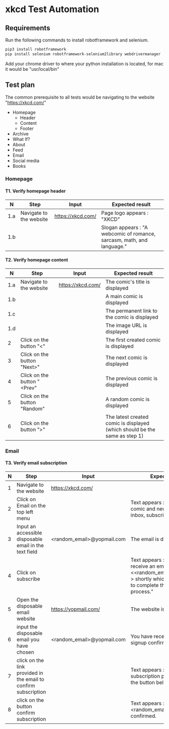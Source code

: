 # xkcd Test Automation

## Requirements
Run the following commands to install robotframework and selenium.
```sh
pip3 install robotframework
pip install selenium robotframework-selenium2library webdrivermanager
```
Add your chrome driver to where your python installation is located, for mac it would be "usr/local/bin"
## Test plan
The common prerequisite to all tests would be navigating to the website "https://xkcd.com/"
- Homepage
    - Header
    - Content
    - Footer
- Archive
- What If?
- About
- Feed
- Email
- Social media
- Books

### Homepage

#### T1. Verify homepage header

| N   | Step                    | Input             | Expected result                                                        |
|-----|-------------------------|-------------------|------------------------------------------------------------------------|
| 1.a | Navigate to the website | https://xkcd.com/ | Page logo appears : "XKCD"                                             |
| 1.b |                         |                   | Slogan appears : "A webcomic of romance, sarcasm, math, and language." |

#### T2. Verify homepage content

| N   | Step                         | Input             | Expected result                                                            |
|-----|------------------------------|-------------------|----------------------------------------------------------------------------|
| 1.a | Navigate to the website      | https://xkcd.com/ | The comic's title is displayed                                             |
| 1.b |                              |                   | A main comic is displayed                                                  |
| 1.c |                              |                   | The permanent link to the comic is displayed                               |
| 1.d |                              |                   | The image URL is displayed                                                 |
| 2   | Click on the button "<"      |                   | The first created comic is displayed                                       |
| 3   | Click on the button "Next>"  |                   | The next comic is displayed                                                |
| 4   | Click on the button "<Prev"  |                   | The previous comic is displayed                                            |
| 5   | Click on the button "Random" |                   | A random comic is displayed                                                |
| 6   | Click on the button ">"      |                   | The latest created comic is displayed (which should be the same as step 1) |

### Email

#### T3. Verify email subscription

| N   | Step                                                            | Input                      | Expected result                                                                                                                              |
|-----|-----------------------------------------------------------------|----------------------------|----------------------------------------------------------------------------------------------------------------------------------------------|
| 1   | Navigate to the website                                         | https://xkcd.com/          |                                                                                                                                              |
| 2   | Click on Email on the top left menu                             |                            | Text appears : "To receive the comic and news postings in your inbox, subscribe here."                                                       |
| 3   | Input an accessible disposable email in the text field          | <random_email>@yopmail.com | The email is displayed                                                                                                                       |
| 4   | Click on subscribe                                              |                            | Text appears : "You should receive an email at <<random_email>@yopmail.com  > shortly which will enable you to complete the signup process." |
| 5   | Open the disposable email website                               | https://yopmail.com/       | The website is open                                                                                                                          |
| 6   | input the disposable email you have chosen                      | <random_email>@yopmail.com | You have received a newsletter signup confirmation email                                                                                     |
| 7   | click on the link provided in the email to confirm subscription |                            | Text appears : To complete the subscription process, you click the button below.                                                             |
| 8   | click on the button confirm subscription                        |                            | Text appears :  Subscription for <random_email>@yopmail.com   confirmed.                                                                     |
